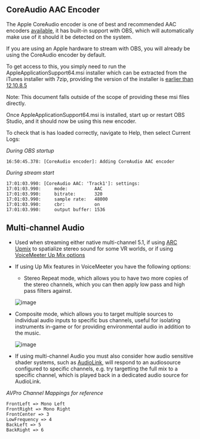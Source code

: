 ## CoreAudio AAC Encoder

The Apple CoreAudio encoder is one of best and recommended AAC encoders [available](https://wiki.hydrogenaud.io/index.php?title=AAC_encoders), it has built-in support with OBS, which will automatically make use of it should it be detected on the system.

If you are using an Apple hardware to stream with OBS, you will already be using the CoreAudio encoder by default.

To get access to this, you simply need to run the AppleApplicationSupport64.msi installer which can be extracted from the iTunes installer with 7zip, providing the version of the installer is [earlier than 12.10.8.5](https://ideas.obsproject.com/posts/1890/windows-portable-call-to-coreaudiotoolbox-dll)

Note: This document falls outside of the scope of providing these msi files directly.

Once AppleApplicationSupport64.msi is installed, start up or restart OBS Studio, and it should now be using this new encoder.

To check that is has loaded correctly, navigate to Help, then select Current Logs:

*During OBS startup*
```
16:50:45.378: [CoreAudio encoder]: Adding CoreAudio AAC encoder
```

*During stream start*
```
17:01:03.990: [CoreAudio AAC: 'Track1']: settings:
17:01:03.990:     mode:          AAC
17:01:03.990:     bitrate:       320
17:01:03.990:     sample rate:   48000
17:01:03.990:     cbr:           on
17:01:03.990:     output buffer: 1536
```

## Multi-channel Audio

* Used when streaming either native multi-channel 5.1, if using [ARC Upmix](https://elevativepro.com/arc/) to spatialize stereo sound for some VR worlds, or if using [VoiceMeeter Up Mix options](https://voicemeeter.com/mix-down-and-mix-up-the-voicemeeter-bus-modes/)
* If using Up Mix features in VoiceMeeter you have the following options:
  * Stereo Repeat mode, which allows you to have two more copies of the stereo channels, which you can then apply low pass and high pass filters against.
  
  ![image](https://user-images.githubusercontent.com/25694892/226199207-950a9855-8268-4f90-998f-c36fb616a99b.png)

* Composite mode, which allows you to target multiple sources to individual audio inputs to specific bus channels, useful for isolating instruments in-game or for providing environmental audio in addition to the music.
 
  ![image](https://user-images.githubusercontent.com/25694892/226199351-625e39ea-3205-4956-b18a-b0041ad5a32b.png)

* If using multi-channel Audio you must also consider how audio sensitive shader systems, such as [AudioLink](https://github.com/llealloo/vrc-udon-audio-link), will respond to an audiosource configured to specific channels, e.g. try targetting the full mix to a specific channel, which is played back in a dedicated audio source for AudioLink.

*AVPro Channel Mappings for reference*
```
FrontLeft => Mono Left
FrontRight => Mono Right
FrontCenter => 3
LowFrequency => 4
BackLeft => 5
BackRight => 6
```
